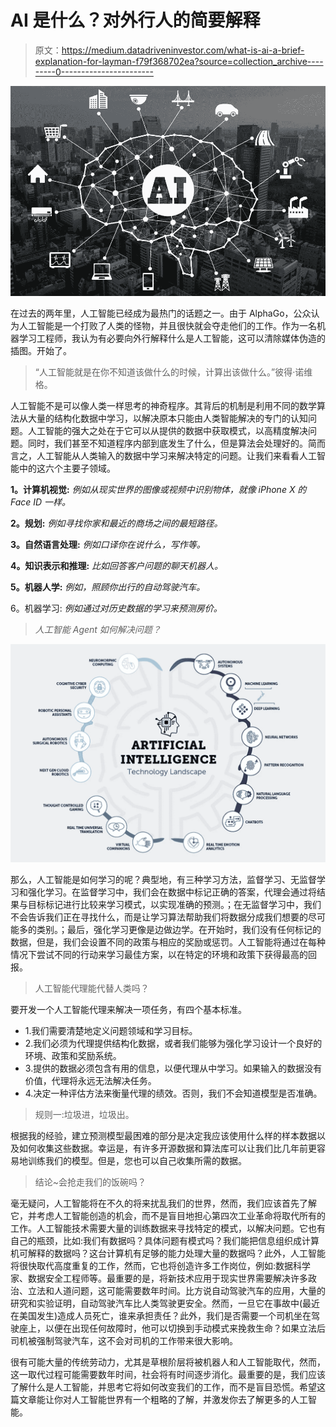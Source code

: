 # AI 是什么？对外行人的简要解释

> 原文：<https://medium.datadriveninvestor.com/what-is-ai-a-brief-explanation-for-layman-f79f368702ea?source=collection_archive---------0----------------------->

![](img/0ed480959c844f2c307a1d1f7e8aba14.png)

在过去的两年里，人工智能已经成为最热门的话题之一。由于 AlphaGo，公众认为人工智能是一个打败了人类的怪物，并且很快就会夺走他们的工作。作为一名机器学习工程师，我认为有必要向外行解释什么是人工智能，这可以清除媒体伪造的插图。开始了。

> “人工智能就是在你不知道该做什么的时候，计算出该做什么。”彼得·诺维格。

人工智能不是可以像人类一样思考的神奇程序。其背后的机制是利用不同的数学算法从大量的结构化数据中学习，以解决原本只能由人类智能解决的专门的认知问题。人工智能的强大之处在于它可以从提供的数据中获取模式，以高精度解决问题。同时，我们甚至不知道程序内部到底发生了什么，但是算法会处理好的。简而言之，人工智能从人类输入的数据中学习来解决特定的问题。让我们来看看人工智能中的这六个主要子领域。

**1。计算机视觉:**
*例如从现实世界的图像或视频中识别物体，就像 iPhone X 的 Face ID 一样。*

**2。规划:**
*例如寻找你家和最近的商场之间的最短路径。*

**3。自然语言处理:**
*例如口译你在说什么，写作等。*

**4。知识表示和推理:**
*比如回答客户问题的聊天机器人。*

**5。机器人学:**
*例如，照顾你出行的自动驾驶汽车。*

6。机器学习:
*例如通过对历史数据的学习来预测房价。*

> *人工智能 Agent 如何解决问题？*

![](img/e6a2daaa8e61c4a1bcb146a3a13a8e38.png)

那么，人工智能是如何学习的呢？典型地，有三种学习方法，监督学习、无监督学习和强化学习。在监督学习中，我们会在数据中标记正确的答案，代理会通过将结果与目标标记进行比较来学习模式，以实现准确的预测。；在无监督学习中，我们不会告诉我们正在寻找什么，而是让学习算法帮助我们将数据分成我们想要的尽可能多的类别。；最后，强化学习更像是边做边学。在开始时，我们没有任何标记的数据，但是，我们会设置不同的政策与相应的奖励或惩罚。人工智能将通过在每种情况下尝试不同的行动来学习最佳方案，以在特定的环境和政策下获得最高的回报。

> 人工智能代理能代替人类吗？

要开发一个人工智能代理来解决一项任务，有四个基本标准。

*   1.我们需要清楚地定义问题领域和学习目标。
*   2.我们必须为代理提供结构化数据，或者我们能够为强化学习设计一个良好的环境、政策和奖励系统。
*   3.提供的数据必须包含有用的信息，以便代理从中学习。如果输入的数据没有价值，代理将永远无法解决任务。
*   4.决定一种评估方法来衡量代理的绩效。否则，我们不会知道模型是否准确。

> 规则一:垃圾进，垃圾出。

根据我的经验，建立预测模型最困难的部分是决定我应该使用什么样的样本数据以及如何收集这些数据。幸运是，有许多开源数据和算法库可以让我们比几年前更容易地训练我们的模型。但是，您也可以自己收集所需的数据。

> 结论~会抢走我们的饭碗吗？

毫无疑问，人工智能将在不久的将来扰乱我们的世界，然而，我们应该首先了解它，并考虑人工智能创造的机会，而不是盲目地担心第四次工业革命将取代所有的工作。人工智能技术需要大量的训练数据来寻找特定的模式，以解决问题。它也有自己的瓶颈，比如:我们有数据吗？具体问题有模式吗？我们能把信息组织成计算机可解释的数据吗？这台计算机有足够的能力处理大量的数据吗？此外，人工智能将很快取代高度重复的工作，然而，它也将创造许多工作岗位，例如:数据科学家、数据安全工程师等。最重要的是，将新技术应用于现实世界需要解决许多政治、立法和人道问题，这可能需要数年时间。比方说自动驾驶汽车的应用，大量的研究和实验证明，自动驾驶汽车比人类驾驶更安全。然而，一旦它在事故中(最近在美国发生)造成人员死亡，谁来承担责任？此外，我们是否需要一个司机坐在驾驶座上，以便在出现任何故障时，他可以切换到手动模式来挽救生命？如果立法后司机被强制驾驶汽车，这不会对司机的工作带来很大影响。

很有可能大量的传统劳动力，尤其是草根阶层将被机器人和人工智能取代，然而，这一取代过程可能需要数年时间，社会将有时间逐步消化。最重要的是，我们应该了解什么是人工智能，并思考它将如何改变我们的工作，而不是盲目恐慌。希望这篇文章能让你对人工智能世界有一个粗略的了解，并激发你去了解更多的人工智能。